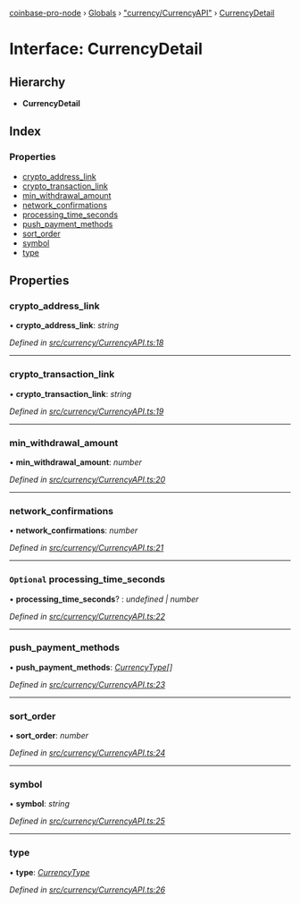 [coinbase-pro-node](../README.md) › [Globals](../globals.md) › ["currency/CurrencyAPI"](../modules/_currency_currencyapi_.md) › [CurrencyDetail](_currency_currencyapi_.currencydetail.md)

# Interface: CurrencyDetail

## Hierarchy

- **CurrencyDetail**

## Index

### Properties

- [crypto_address_link](_currency_currencyapi_.currencydetail.md#crypto_address_link)
- [crypto_transaction_link](_currency_currencyapi_.currencydetail.md#crypto_transaction_link)
- [min_withdrawal_amount](_currency_currencyapi_.currencydetail.md#min_withdrawal_amount)
- [network_confirmations](_currency_currencyapi_.currencydetail.md#network_confirmations)
- [processing_time_seconds](_currency_currencyapi_.currencydetail.md#optional-processing_time_seconds)
- [push_payment_methods](_currency_currencyapi_.currencydetail.md#push_payment_methods)
- [sort_order](_currency_currencyapi_.currencydetail.md#sort_order)
- [symbol](_currency_currencyapi_.currencydetail.md#symbol)
- [type](_currency_currencyapi_.currencydetail.md#type)

## Properties

### crypto_address_link

• **crypto_address_link**: _string_

_Defined in [src/currency/CurrencyAPI.ts:18](https://github.com/bennyn/coinbase-pro-node/blob/2af663b/src/currency/CurrencyAPI.ts#L18)_

---

### crypto_transaction_link

• **crypto_transaction_link**: _string_

_Defined in [src/currency/CurrencyAPI.ts:19](https://github.com/bennyn/coinbase-pro-node/blob/2af663b/src/currency/CurrencyAPI.ts#L19)_

---

### min_withdrawal_amount

• **min_withdrawal_amount**: _number_

_Defined in [src/currency/CurrencyAPI.ts:20](https://github.com/bennyn/coinbase-pro-node/blob/2af663b/src/currency/CurrencyAPI.ts#L20)_

---

### network_confirmations

• **network_confirmations**: _number_

_Defined in [src/currency/CurrencyAPI.ts:21](https://github.com/bennyn/coinbase-pro-node/blob/2af663b/src/currency/CurrencyAPI.ts#L21)_

---

### `Optional` processing_time_seconds

• **processing_time_seconds**? : _undefined | number_

_Defined in [src/currency/CurrencyAPI.ts:22](https://github.com/bennyn/coinbase-pro-node/blob/2af663b/src/currency/CurrencyAPI.ts#L22)_

---

### push_payment_methods

• **push_payment_methods**: _[CurrencyType](../enums/_currency_currencyapi_.currencytype.md)[]_

_Defined in [src/currency/CurrencyAPI.ts:23](https://github.com/bennyn/coinbase-pro-node/blob/2af663b/src/currency/CurrencyAPI.ts#L23)_

---

### sort_order

• **sort_order**: _number_

_Defined in [src/currency/CurrencyAPI.ts:24](https://github.com/bennyn/coinbase-pro-node/blob/2af663b/src/currency/CurrencyAPI.ts#L24)_

---

### symbol

• **symbol**: _string_

_Defined in [src/currency/CurrencyAPI.ts:25](https://github.com/bennyn/coinbase-pro-node/blob/2af663b/src/currency/CurrencyAPI.ts#L25)_

---

### type

• **type**: _[CurrencyType](../enums/_currency_currencyapi_.currencytype.md)_

_Defined in [src/currency/CurrencyAPI.ts:26](https://github.com/bennyn/coinbase-pro-node/blob/2af663b/src/currency/CurrencyAPI.ts#L26)_
